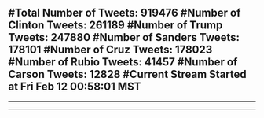 #Total Number of Tweets: 919476 
#Number of Clinton Tweets: 261189
#Number of Trump Tweets: 247880
#Number of Sanders Tweets: 178101
#Number of Cruz Tweets: 178023
#Number of Rubio Tweets: 41457
#Number of Carson Tweets: 12828
#Current Stream Started at Fri Feb 12 00:58:01 MST
---
---
---
